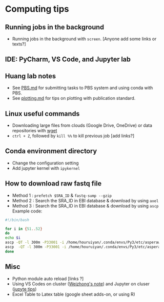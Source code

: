 # Computing tips

## Running jobs in the background
* Running jobs in the background with `screen`. [Anyone add some links or texts?]

## IDE: PyCharm, VS Code, and Jupyter lab

## Huang lab notes
* See [PBS.md](https://github.com/StatBiomed/YHLab-guide/blob/master/PBS.md) for submitting tasks to PBS system and using conda with PBS. 
* See [plotting.md](https://github.com/StatBiomed/HuangLab-onboarding/tree/master/plotting.md) for tips on plotting with publication standard.

## Linux useful commands
* Downloading large files from clouds (Google Drive, OneDrive) or data repositories with [wget](https://github.com/huangyh09/codingnotes/blob/master/wget_cloud.md)
* `ctrl + Z`, followed by `kill %%` to kill previous job [add links?]

## Conda environment directory
* Change the configuration setting
* Add jupyter kernel with `ipykernel`

## How to download raw fastq file
* Method 1 : `prefetch $SRA_ID` & `fastq-sump --gzip`
* Method 2 : Search the SRA_ID in EBI database & download by using `axel`
* Method 3 : Search the SRA_ID in EBI database & download by using `ascp`
  Example code:
```bash
#!/bin/bash

for i in {51..52}
do
echo $i
ascp -QT -l 300m -P33001 -i /home/houruiyan/.conda/envs/Py3/etc/asperaweb_id_dsa.openssh era-fasp@fasp.sra.ebi.ac.uk:/vol1/fastq/SRR116/0${i}/SRR116539${i}/SRR116539${i}_1.fastq.gz .
ascp  -QT -l 300m -P33001 -i /home/houruiyan/.conda/envs/Py3/etc/asperaweb_id_dsa.openssh  era-fasp@fasp.sra.ebi.ac.uk:/vol1/fastq/SRR116/0${i}/SRR116539${i}/SRR116539${i}_2.fastq.gz .
done
```


## Misc
* Python module auto reload [links ?]
* Using VS Codes on cluster ([Weizhong's note](https://dirt-fig-392.notion.site/Using-vscode-on-a-high-performance-cluster-400ddd3549b340ce9041f14c8616be9a?pvs=4)) and Jupyter on cluser ([jupyte tips](https://github.com/StatBiomed/sbms-server/blob/master/Jupyterlab.md#using-jupyter-on-computing-node-of-a-cluster))
* Excel Table to Latex table (google sheet adds-on, or using R)
